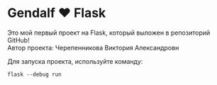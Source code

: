 # Gendalf ♥️ Flask

Это мой первый проект на Flask, который выложен в репозиторий GitHub!
<br>
Автор проекта: Черепенникова Виктория Александровн

Для запуска проекта, используйте команду:

```
flask --debug run
```
